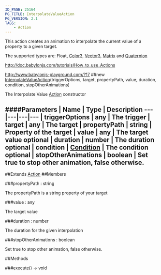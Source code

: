 ```yaml
---
ID_PAGE: 25164
PG_TITLE: InterpolateValueAction
PG_VERSION: 2.1
TAGS:
    - Action
---
```


This action creates an animation to interpolate the current value of a property to a given target.

The supported types are: Float, [Color3](/classes/Color3), [Vector3](/classes/Vector3), [Matrix](/classes/Matrix) and [Quaternion](/classes/Quaternion)

http://doc.babylonjs.com/tutorials/How_to_use_Actions

http://www.babylonjs-playground.com/?17
##new [InterpolateValueAction](/classes/InterpolateValueAction)(triggerOptions, target, propertyPath, value, duration, condition, stopOtherAnimations)




The Interpolate Value [Action](/classes/Action) constructor






####Parameters
 | Name | Type | Description
---|---|---|---
 | triggerOptions | any | The trigger
 | target | any | The target
 | propertyPath | string | Property of the target
 | value | any | The target value
optional | duration | number | The duration
optional | condition | [Condition](/classes/Condition) | The condition
optional | stopOtherAnimations | boolean | Set true to stop other animation, false otherwise.
---

##Extends
 [Action](/classes/Action)
##Members

###propertyPath : string





The propertyPath is a string property of your target




###value : any





The target value




###duration : number





The duration for the given interpolation




###stopOtherAnimations : boolean





Set true to stop other animation, false otherwise.















##Methods

###execute() &rarr; void

